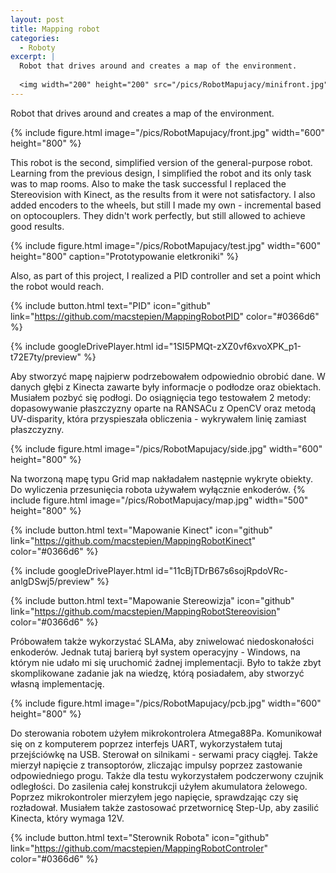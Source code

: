 ```yaml
---
layout: post
title: Mapping robot
categories:
  - Roboty
excerpt: |
  Robot that drives around and creates a map of the environment.
   
  <img width="200" height="200" src="/pics/RobotMapujacy/minifront.jpg">
---
```


Robot that drives around and creates a map of the environment.

{% include figure.html image="/pics/RobotMapujacy/front.jpg" width="600" height="800" %}

This robot is the second, simplified version of the general-purpose robot. Learning from the previous design, I simplified the robot and its only task was to map rooms. Also to make the task successful I replaced the Stereovision with Kinect, as the results from it were not satisfactory. I also added encoders to the wheels, but still I made my own - incremental based on optocouplers. They didn't work perfectly, but still allowed to achieve good results.

{% include figure.html image="/pics/RobotMapujacy/test.jpg"  width="600" height="800" caption="Prototypowanie eletkroniki" %}

Also, as part of this project, I realized a PID controller and set a point which the robot would reach.

{% include button.html text="PID" icon="github" link="https://github.com/macstepien/MappingRobotPID" color="#0366d6" %}

{% include googleDrivePlayer.html id="1SI5PMQt-zXZ0vf6xvoXPK_p1-t72E7ty/preview" %}

Aby stworzyć mapę najpierw podrzebowałem odpowiednio obrobić dane. W danych głębi z Kinecta zawarte były informacje o podłodze oraz obiektach. Musiałem pozbyć się podłogi. Do osiągnięcia tego testowałem 2 metody: dopasowywanie płaszczyzny oparte na RANSACu z OpenCV oraz metodą UV-disparity, która przyspieszała obliczenia - wykrywałem linię zamiast płaszczyzny.

{% include figure.html image="/pics/RobotMapujacy/side.jpg" width="600" height="800" %}

Na tworzoną mapę typu Grid map nakładałem następnie wykryte obiekty. Do wyliczenia przesunięcia robota używałem wyłącznie enkoderów.
{% include figure.html image="/pics/RobotMapujacy/map.jpg" width="500" height="800" %}

{% include button.html text="Mapowanie Kinect" icon="github" link="https://github.com/macstepien/MappingRobotKinect" color="#0366d6" %}

{% include googleDrivePlayer.html id="11cBjTDrB67s6sojRpdoVRc-anlgDSwj5/preview" %}

{% include button.html text="Mapowanie Stereowizja" icon="github" link="https://github.com/macstepien/MappingRobotStereovision" color="#0366d6" %}

Próbowałem także wykorzystać SLAMa, aby zniwelować niedoskonałości enkoderów. Jednak tutaj barierą był system operacyjny - Windows, na którym nie udało mi się uruchomić żadnej implementacji. Było to także zbyt skomplikowane zadanie jak na wiedzę, którą posiadałem, aby stworzyć własną implementację.

{% include figure.html image="/pics/RobotMapujacy/pcb.jpg" width="600" height="800" %}

Do sterowania robotem użyłem mikrokontrolera Atmega88Pa. Komunikował się on z komputerem poprzez interfejs UART, wykorzystałem tutaj przejściówkę na USB. Sterował on silnikami - serwami pracy ciągłej. Także mierzył napięcie z transoptorów, zliczając impulsy poprzez zastowanie odpowiedniego progu. Także dla testu wykorzystałem podczerwony czujnik odległości. Do zasilenia całej konstrukcji użyłem akumulatora żelowego. Poprzez mikrokontroler mierzyłem jego napięcie, sprawdzając czy się rozładował. Musiałem także zastosować przetwornicę Step-Up, aby zasilić Kinecta, który wymaga 12V.

{% include button.html text="Sterownik Robota" icon="github" link="https://github.com/macstepien/MappingRobotControler" color="#0366d6" %}
